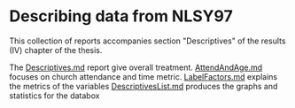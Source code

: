 
Describing data from NLSY97
========================================================

This collection of reports accompanies section "Descriptives" of the results (IV) chapter of the thesis. 

The [Descriptives.md](./Descriptives.md) report give overall treatment. 
[AttendAndAge.md](./AttendAndAge.md) focuses on church attendance and time metric.
[LabelFactors.md](./DataGrooming.md) explains the metrics of the variables
[DescriptivesList.md](./DescriptivesList.md) produces the graphs and statistics for the databox
